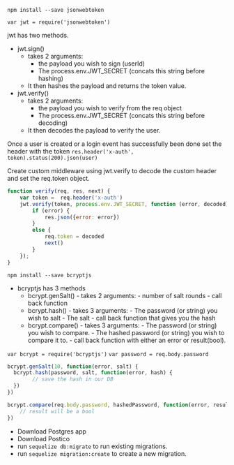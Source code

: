`npm install --save jsonwebtoken`

`var jwt = require('jsonwebtoken')`

jwt has two methods.

  - jwt.sign()
    - takes 2 arguments:
        - the payload you wish to sign (userId)
        - The process.env.JWT_SECRET (concats this string before hashing)
    - It then hashes the payload and returns the token value.
  - jwt.verify()
    - takes 2 arguments:
        - the payload you wish to verify from the req object
        - The process.env.JWT_SECRET (concats this string before decoding)
    - It then decodes the payload to verify the user.

Once a user is created or a login event has successfully been done set the header with the token
`res.header('x-auth', token).status(200).json(user)`

Create custom middleware using jwt.verify to decode the custom header and set the req.token object.

```javascript
function verify(req, res, next) {
	var token =  req.header('x-auth')
	jwt.verify(token, process.env.JWT_SECRET, function (error, decoded) {
		if (error) {
			res.json({error: error})
		}
		else {
			req.token = decoded
			next()
		}
	});
}
```

`npm install --save bcryptjs`

- bcryptjs has 3 methods
  - bcrypt.genSalt()
  		- takes 2 arguments:
      		- number of salt rounds
      		- call back function
  - bcrypt.hash()
    	- takes 3 arguments:
       	 - The password (or string) you wish to salt
        	- The salt
        	- call back function that gives you the hash
  - bcrypt.compare()
    	- takes 3 arguments:
       	 - The password (or string) you wish to compare.
        	- The hashed password (or string) you wish to compare it to.
        	- call back function with either an error or result(bool).


`var bcrypt = require('bcryptjs')`
`var password = req.body.password`

```javascript
bcrypt.genSalt(10, function(error, salt) {
  bcrypt.hash(password, salt, function(error, hash) {
  		// save the hash in our DB
  })
})

bcrypt.compare(req.body.password, hashedPassword, function(error, result) {
	// result will be a bool
})
```

- Download Postgres app
- Download Postico
- run `sequelize db:migrate` to run existing migrations.
- run `sequelize migration:create` to create a new migration.
